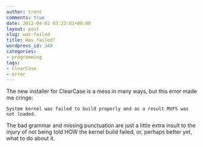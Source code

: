 ```yaml
---
author: trent
comments: true
date: 2012-04-02 03:23:03+00:00
layout: post
slug: was-failed
title: Was failed?
wordpress_id: 349
categories:
- programming
tags:
- ClearCase
- error
---
```


The new installer for ClearCase is a mess in many ways, but this error made me cringe:

    
    System kernel was failed to build properly and as a result MVFS was not loaded.


The bad grammar and missing punctuation are just a little extra insult to the injury of not being told HOW the kernel build failed, or, perhaps better yet, what to do about it.
